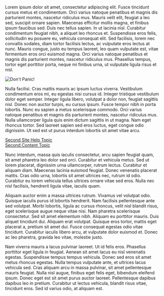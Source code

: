﻿Lorem ipsum dolor sit amet, consectetur adipiscing elit. Fusce tincidunt cursus metus et condimentum. Orci varius natoque 
penatibus et magnis dis parturient montes, nascetur ridiculus mus. Mauris velit elit, feugiat a leo sed, suscipit ornare 
sapien. Maecenas efficitur mollis magna, et finibus ipsum faucibus sed. Duis nec tellus sapien. In ut lacinia nisl. 
Curabitur condimentum feugiat nibh, a aliquet leo rhoncus et. Suspendisse eros felis, sollicitudin eu posuere eu, 
vehicula consequat elit. Sed facilisis, lorem nec convallis sodales, diam tortor facilisis lectus, ac vulputate eros 
lectus at nunc. Mauris congue, justo eu tempus laoreet, leo quam vulputate est, vitae fermentum eros orci euismod magna. 
Orci varius natoque penatibus et magnis dis parturient montes, nascetur ridiculus mus. Phasellus tempus, tortor eget 
porttitor porta, neque mi finibus urna, ut vulputate ligula risus et nisl.

 ![Don't Panic!](../Media/jpg/dont-panic "Don't Panic!")

Nulla facilisi. Cras mattis mauris ac ipsum luctus viverra. Vestibulum condimentum eros mi, eu egestas nisi cursus id. 
Integer tristique vestibulum dolor eget semper. Integer ligula libero, volutpat a dolor non, feugiat sagittis nisl. 
Donec non auctor turpis, eu cursus ipsum. Fusce tempor nibh in porta lobortis. Nunc eu sapien a metus scelerisque commodo. 
Orci varius natoque penatibus et magnis dis parturient montes, nascetur ridiculus mus. Nulla ullamcorper ligula quis enim 
dictum sagittis in ut magna. Nam eget rhoncus tortor. Sed laoreet sapien sed eros luctus, eget congue odio dignissim. 
Ut sed est ut purus interdum lobortis sit amet vitae arcu.

[Second Site Help Topic](SecondSiteHelpTopic)  
[Second Content Topic](SecondContentTopic) 

Nunc interdum, massa quis iaculis consectetur, arcu sapien feugiat quam, sit amet pharetra leo dolor sed orci. Curabitur et 
vehicula metus. Sed ut lorem placerat, dignissim urna ullamcorper, rutrum lectus. Curabitur et aliquam diam. Maecenas lacinia 
euismod feugiat. Donec venenatis placerat mattis. Cras odio urna, lobortis sit amet ultrices nec, rutrum id odio. Curabitur 
eu lorem vehicula tellus ultrices ornare vitae sed eros. Nulla nec nisl facilisis, hendrerit ligula vitae, iaculis quam.

Aliquam auctor enim a massa ultrices rutrum. Vivamus vel volutpat odio. Quisque iaculis purus id lobortis hendrerit. Nam 
facilisis pellentesque ante sed volutpat. Morbi lobortis, ligula ac cursus rhoncus, velit nisl blandit risus, eget 
scelerisque augue neque vitae nisi. Nam pharetra scelerisque consectetur. Sed sit amet elementum nibh. Aliquam eu porttitor 
mauris. Duis aliquet tincidunt dui. Aliquam erat volutpat. Quisque eros tortor, mattis eget placerat a, pretium sit amet dui. 
Fusce consequat egestas odio vitae tincidunt. Curabitur iaculis libero arcu, at vulputate dolor euismod et. Donec ac leo 
pharetra, gravida leo vitae, molestie justo.

Nam viverra mauris a lacus pulvinar laoreet. Ut id felis eros. Phasellus porttitor eget ligula in feugiat. Aenean sit amet 
lacus eu nisl venenatis egestas. Suspendisse tempus tempus vehicula. Donec sed eros sit amet metus rhoncus egestas. Nulla 
tempus vulputate ante, et ultrices lacus vehicula sed. Cras aliquam arcu in massa pulvinar, sit amet pellentesque mauris 
feugiat. Nulla nisl augue, finibus eget felis eget, bibendum eleifend ipsum. Donec eget est sit amet purus auctor laoreet. 
Pellentesque dapibus dapibus leo in pretium. Curabitur ut lectus vehicula, blandit risus vitae, tincidunt eros. Sed id varius 
odio, at aliquam est.
